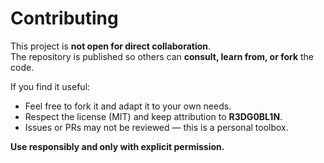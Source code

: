 # Contributing

This project is **not open for direct collaboration**.  
The repository is published so others can **consult, learn from, or fork** the code.  

If you find it useful:
- Feel free to fork it and adapt it to your own needs.
- Respect the license (MIT) and keep attribution to **R3DG0BL1N**.
- Issues or PRs may not be reviewed — this is a personal toolbox.

**Use responsibly and only with explicit permission.**